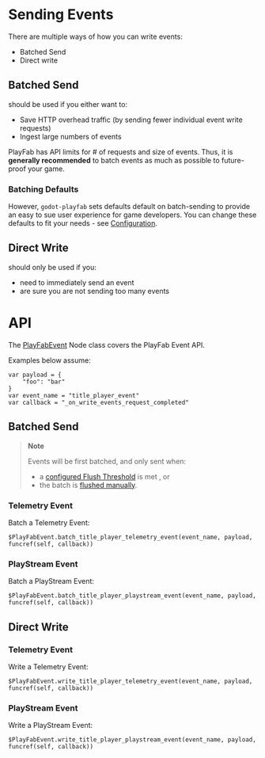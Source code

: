 # Sending Events

There are multiple ways of how you can write events:

* Batched Send
* Direct write

## Batched Send
should be used if you either want to:
* Save HTTP overhead traffic (by sending fewer individual event write requests)
* Ingest large numbers of events

PlayFab has API limits for # of requests and size of events.
Thus, it is **generally recommended** to batch events as much as possible to future-proof your game.

### Batching Defaults
However, `godot-playfab` sets defaults default on batch-sending to provide an easy to sue user experience for game developers.
You can change these defaults to fit your needs - see [Configuration](Configuration.md).


## Direct Write
should only be used if you:
* need to immediately send an event
* are sure you are not sending too many events

# API
The [PlayFabEvent](/addons/godot-playfab/PlayFabEvent.gd) Node class covers the PlayFab Event API.

Examples below assume:
```gdscript
var payload = {
    "foo": "bar"
}
var event_name = "title_player_event"
var callback = "_on_write_events_request_completed"
```

## Batched Send
> **Note**
>
> Events will be first batched, and only sent when:
> * a [configured Flush Threshold](Configuration.md) is met , or
> * the batch is [flushed manually](Flushing.md).
>
### Telemetry Event
Batch a Telemetry Event:
```gdscript
$PlayFabEvent.batch_title_player_telemetry_event(event_name, payload, funcref(self, callback))
```

### PlayStream Event
Batch a PlayStream Event:
```gdscript
$PlayFabEvent.batch_title_player_playstream_event(event_name, payload, funcref(self, callback))
```


## Direct Write

### Telemetry Event
Write a Telemetry Event:
````gdscript
$PlayFabEvent.write_title_player_telemetry_event(event_name, payload, funcref(self, callback))
````

### PlayStream Event
Write a PlayStream Event:
````gdscript
$PlayFabEvent.write_title_player_playstream_event(event_name, payload, funcref(self, callback))
````